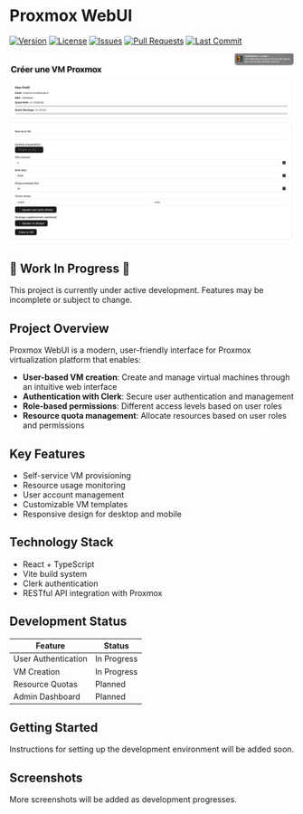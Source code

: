 # Proxmox WebUI

[![Version](https://img.shields.io/github/v/release/ryvexam/proxmox-webui?include_prereleases&sort=semver&color=blue)](https://github.com/ryvexam/proxmox-webui/releases)
[![License](https://img.shields.io/github/license/ryvexam/proxmox-webui)](https://github.com/ryvexam/proxmox-webui/blob/main/LICENSE)
[![Issues](https://img.shields.io/github/issues/ryvexam/proxmox-webui)](https://github.com/ryvexam/proxmox-webui/issues)
[![Pull Requests](https://img.shields.io/github/issues-pr/ryvexam/proxmox-webui)](https://github.com/ryvexam/proxmox-webui/pulls)
[![Last Commit](https://img.shields.io/github/last-commit/ryvexam/proxmox-webui)](https://github.com/ryvexam/proxmox-webui/commits/main)

![Proxmox WebUI Screenshot](/screenshots/dashboard.png)

## 🚧 Work In Progress 🚧

This project is currently under active development. Features may be incomplete or subject to change.

## Project Overview

Proxmox WebUI is a modern, user-friendly interface for Proxmox virtualization platform that enables:

- **User-based VM creation**: Create and manage virtual machines through an intuitive web interface
- **Authentication with Clerk**: Secure user authentication and management
- **Role-based permissions**: Different access levels based on user roles
- **Resource quota management**: Allocate resources based on user roles and permissions

## Key Features

- Self-service VM provisioning
- Resource usage monitoring
- User account management
- Customizable VM templates
- Responsive design for desktop and mobile

## Technology Stack

- React + TypeScript
- Vite build system
- Clerk authentication
- RESTful API integration with Proxmox

## Development Status

| Feature | Status |
|---------|--------|
| User Authentication | In Progress |
| VM Creation | In Progress |
| Resource Quotas | Planned |
| Admin Dashboard | Planned |

## Getting Started

Instructions for setting up the development environment will be added soon.

## Screenshots

More screenshots will be added as development progresses.
